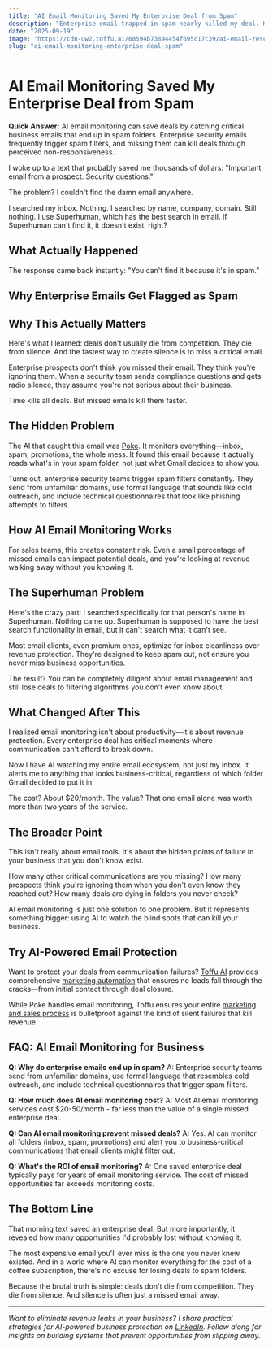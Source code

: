 ```yaml
---
title: "AI Email Monitoring Saved My Enterprise Deal from Spam"
description: "Enterprise email trapped in spam nearly killed my deal. How AI email monitoring catches critical messages and prevents revenue loss from missed communications."
date: "2025-09-19"
image: "https://cdn-uw2.toffu.ai/68594b73894454f695c17c39/ai-email-rescue-toffu.jpg"
slug: "ai-email-monitoring-enterprise-deal-spam"
---
```


# AI Email Monitoring Saved My Enterprise Deal from Spam

**Quick Answer:** AI email monitoring can save deals by catching critical business emails that end up in spam folders. Enterprise security emails frequently trigger spam filters, and missing them can kill deals through perceived non-responsiveness.

I woke up to a text that probably saved me thousands of dollars: "Important email from a prospect. Security questions."

The problem? I couldn't find the damn email anywhere.

I searched my inbox. Nothing. I searched by name, company, domain. Still nothing. I use Superhuman, which has the best search in email. If Superhuman can't find it, it doesn't exist, right?

## What Actually Happened

The response came back instantly: "You can't find it because it's in spam."

## Why Enterprise Emails Get Flagged as Spam

## Why This Actually Matters

Here's what I learned: deals don't usually die from competition. They die from silence. And the fastest way to create silence is to miss a critical email.

Enterprise prospects don't think you missed their email. They think you're ignoring them. When a security team sends compliance questions and gets radio silence, they assume you're not serious about their business.

Time kills all deals. But missed emails kill them faster.

## The Hidden Problem

The AI that caught this email was [Poke](https://poke.com). It monitors everything—inbox, spam, promotions, the whole mess. It found this email because it actually reads what's in your spam folder, not just what Gmail decides to show you.

Turns out, enterprise security teams trigger spam filters constantly. They send from unfamiliar domains, use formal language that sounds like cold outreach, and include technical questionnaires that look like phishing attempts to filters.

## How AI Email Monitoring Works

For sales teams, this creates constant risk. Even a small percentage of missed emails can impact potential deals, and you're looking at revenue walking away without you knowing it.

## The Superhuman Problem

Here's the crazy part: I searched specifically for that person's name in Superhuman. Nothing came up. Superhuman is supposed to have the best search functionality in email, but it can't search what it can't see.

Most email clients, even premium ones, optimize for inbox cleanliness over revenue protection. They're designed to keep spam out, not ensure you never miss business opportunities.

The result? You can be completely diligent about email management and still lose deals to filtering algorithms you don't even know about.

## What Changed After This

I realized email monitoring isn't about productivity—it's about revenue protection. Every enterprise deal has critical moments where communication can't afford to break down.

Now I have AI watching my entire email ecosystem, not just my inbox. It alerts me to anything that looks business-critical, regardless of which folder Gmail decided to put it in.

The cost? About $20/month. The value? That one email alone was worth more than two years of the service.

## The Broader Point

This isn't really about email tools. It's about the hidden points of failure in your business that you don't know exist.

How many other critical communications are you missing? How many prospects think you're ignoring them when you don't even know they reached out? How many deals are dying in folders you never check?

AI email monitoring is just one solution to one problem. But it represents something bigger: using AI to watch the blind spots that can kill your business.

## Try AI-Powered Email Protection

Want to protect your deals from communication failures? [Toffu AI](https://toffu.ai) provides comprehensive [marketing automation](https://toffu.ai/use-cases) that ensures no leads fall through the cracks—from initial contact through deal closure.

While Poke handles email monitoring, Toffu ensures your entire [marketing and sales process](https://toffu.ai/blog) is bulletproof against the kind of silent failures that kill revenue.

## FAQ: AI Email Monitoring for Business

**Q: Why do enterprise emails end up in spam?**
A: Enterprise security teams send from unfamiliar domains, use formal language that resembles cold outreach, and include technical questionnaires that trigger spam filters.

**Q: How much does AI email monitoring cost?**
A: Most AI email monitoring services cost $20-50/month - far less than the value of a single missed enterprise deal.

**Q: Can AI email monitoring prevent missed deals?**
A: Yes. AI can monitor all folders (inbox, spam, promotions) and alert you to business-critical communications that email clients might filter out.

**Q: What's the ROI of email monitoring?**
A: One saved enterprise deal typically pays for years of email monitoring service. The cost of missed opportunities far exceeds monitoring costs.

## The Bottom Line

That morning text saved an enterprise deal. But more importantly, it revealed how many opportunities I'd probably lost without knowing it.

The most expensive email you'll ever miss is the one you never knew existed. And in a world where AI can monitor everything for the cost of a coffee subscription, there's no excuse for losing deals to spam folders.

Because the brutal truth is simple: deals don't die from competition. They die from silence. And silence is often just a missed email away.

---

*Want to eliminate revenue leaks in your business? I share practical strategies for AI-powered business protection on [LinkedIn](https://linkedin.com/in/orarbel). Follow along for insights on building systems that prevent opportunities from slipping away.*